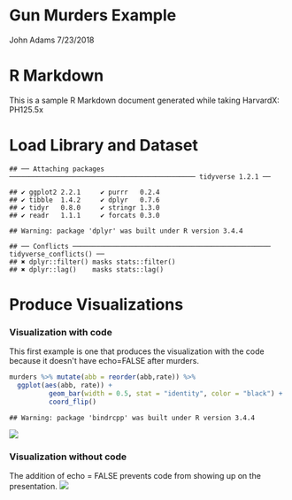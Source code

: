 Gun Murders Example
================
John Adams
7/23/2018

R Markdown
==========

This is a sample R Markdown document generated while taking HarvardX: PH125.5x

Load Library and Dataset
========================

    ## ── Attaching packages ─────────────────────────────────────────────── tidyverse 1.2.1 ──

    ## ✔ ggplot2 2.2.1     ✔ purrr   0.2.4
    ## ✔ tibble  1.4.2     ✔ dplyr   0.7.6
    ## ✔ tidyr   0.8.0     ✔ stringr 1.3.0
    ## ✔ readr   1.1.1     ✔ forcats 0.3.0

    ## Warning: package 'dplyr' was built under R version 3.4.4

    ## ── Conflicts ────────────────────────────────────────────────── tidyverse_conflicts() ──
    ## ✖ dplyr::filter() masks stats::filter()
    ## ✖ dplyr::lag()    masks stats::lag()

Produce Visualizations
======================

### Visualization with code

This first example is one that produces the visualization with the code because it doesn't have echo=FALSE after murders.

``` r
murders %>% mutate(abb = reorder(abb,rate)) %>%
  ggplot(aes(abb, rate)) +
          geom_bar(width = 0.5, stat = "identity", color = "black") +
          coord_flip()
```

    ## Warning: package 'bindrcpp' was built under R version 3.4.4

![](Gun_Murders_Example_files/figure-markdown_github/murders%20plot%20no%20code-1.png)

### Visualization without code

The addition of echo = FALSE prevents code from showing up on the presentation. ![](Gun_Murders_Example_files/figure-markdown_github/pressure-1.png)
